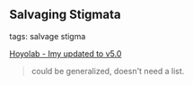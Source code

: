 ## Salvaging Stigmata
tags: salvage stigma

[Hoyolab - Imy updated to v5.0](https://www.hoyolab.com/article/729546)

> could be generalized, doesn't need a list.